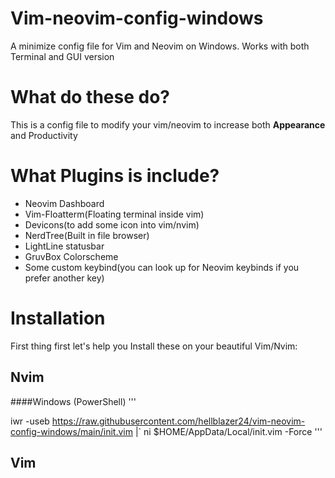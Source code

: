 # Vim-neovim-config-windows
A minimize config file for Vim and Neovim on Windows. Works with both Terminal and GUI version

# What do these do?

This is a config file to modify your vim/neovim to increase both **Appearance** and Productivity

# What Plugins is include? 
- Neovim Dashboard
- Vim-Floatterm(Floating terminal inside vim)
- Devicons(to add some icon into vim/nvim)
- NerdTree(Built in file browser)
- LightLine statusbar
- GruvBox Colorscheme
- Some custom keybind(you can look up for Neovim keybinds if you prefer another key)

# Installation
First thing first let's help you Install these on your beautiful Vim/Nvim:
## Nvim
####Windows (PowerShell)
'''

iwr -useb https://raw.githubusercontent.com/hellblazer24/vim-neovim-config-windows/main/init.vim |`
    ni $HOME/AppData/Local/init.vim -Force
'''

## Vim
